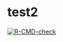 # test2
  <!-- badges: start -->
  [![R-CMD-check](https://github.com/OmidLavakhamseh/test2/workflows/R-CMD-check/badge.svg)](https://github.com/OmidLavakhamseh/test2/actions)
  <!-- badges: end -->
